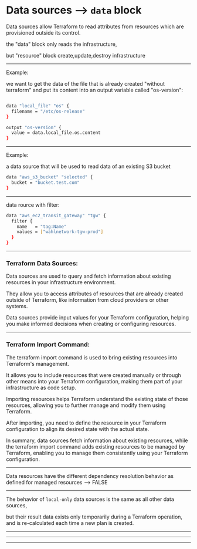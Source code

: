 
# Data sources    -->    `data` block


Data sources allow Terraform to read attributes from resources which are provisioned outside its control.



the "data" block only reads the infrastructure,

but "resource" block create,update,destroy infrastructure




__________________________________________________________________________________________


Example:

we want to get the data of the file that is already created "without terraform" and put its content into an output variable called "os-version":

```bash

data "local_file" "os" {
  filename = "/etc/os-release"
}

output "os-version" {
  value = data.local_file.os.content
}

```



__________________________________________________________________________________________


Example:


a data source that will be used to read data of an existing S3 bucket

```bash
data "aws_s3_bucket" "selected" {
  bucket = "bucket.test.com"
}
```



__________________________________________________________________________________________



data rource with filter:

```bash
data "aws_ec2_transit_gateway" "tgw" {
  filter {
    name   = "tag:Name"
    values = ["wahlnetwork-tgw-prod"]
  }
}
```



__________________________________________________________________________________________




### Terraform Data Sources:

Data sources are used to query and fetch information about existing resources in your infrastructure environment.

They allow you to access attributes of resources that are already created outside of Terraform, like information from cloud providers or other systems.

Data sources provide input values for your Terraform configuration, helping you make informed decisions when creating or configuring resources.



__________________________________________________________________________________________




### Terraform Import Command:

The terraform import command is used to bring existing resources into Terraform's management.

It allows you to include resources that were created manually or through other means into your Terraform configuration, making them part of your infrastructure as code setup.

Importing resources helps Terraform understand the existing state of those resources, allowing you to further manage and modify them using Terraform.

After importing, you need to define the resource in your Terraform configuration to align its desired state with the actual state.

In summary, data sources fetch information about existing resources, while the terraform import command adds existing resources to be managed by Terraform, enabling you to manage them consistently using your Terraform configuration.





__________________________________________________________________________________________


Data resources have the different dependency resolution behavior as defined for managed resources    -->    FALSE

__________________________________________________________________________________________

The behavior of `local-only` data sources is the same as all other data sources,

but their result data exists only temporarily during a Terraform operation, and is re-calculated each time a new plan is created.

__________________________________________________________________________________________




__________________________________________________________________________________________




__________________________________________________________________________________________




